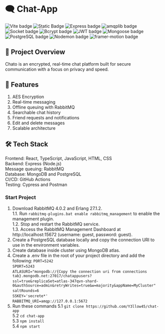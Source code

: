 # 🗨️ Chat-App
![Vite badge](https://img.shields.io/badge/Vite-5.4.10-orange)
![Static Badge](https://img.shields.io/badge/React-18.2.0-blue)
![Express badge](https://img.shields.io/badge/Express-4.19.2-green)
![amqplib badge](https://img.shields.io/badge/amqplib-0.10.4-purple)
![Socket badge](https://img.shields.io/badge/Socket-4.7.5-yellow)
![Bcrypt badge](https://img.shields.io/badge/Bcrypt-5.1.1-blue)
![JWT badge](https://img.shields.io/badge/JWT-9.0.2-purple)
![Mongoose badge](https://img.shields.io/badge/mongoose-7.4.5-lightgreen)
![PostgreSQL badge](https://img.shields.io/badge/PostgreSQL-15.8.0-orange)
![Nodemon badge](https://img.shields.io/badge/Nodemon-3.1.4-blue)
![framer-motion badge](https://img.shields.io/badge/framerMotion-11.5.4-red)

## 🚀 Project Overview

Chato is an encrypted, real-time chat platform built for secure communication with a focus on privacy and speed.

## 📌 Features

1. AES Encryption
2. Real-time messaging
3. Offline queuing with RabbitMQ
4. Searchable chat history
5. Friend requests and notifications
6. Edit and delete messages
7. Scalable architecture
    
## 🛠️ Tech Stack
Frontend:          React, TypeScript, JavaScript, HTML, CSS <br>
Backend:           Express (Node.js) <br>
Message queuing:   RabbitMQ <br>
Database:          MongoDB and PostgreSQL <br>
CI/CD:             GitHub Actions <br>
Testing:           Cypress and Postman <br>

### Start Project
1. Download RabbitMQ 4.0.2 and Erlang 27.1.2. <br>
    1.1. Run `rabbitmq-plugins.bat enable rabbitmq_management` to enable the management plugin. <br>
    1.2. Stop and restart the RabbitMQ service. <br>
    1.3. Access the RabbitMQ Management Dashboard at http://localhost:15672 (username: guest, password: guest).
2. Create a PostgreSQL database locally and copy the connection URI to use in the environment variables.
3. Create database inside cluster using MongoDB atlas.
4. Create a .env file in the root of your project directory and add the following:
    `PORT=5242` <br>
    `SPORT=5243` <br>
    `ATLASURI="mongodb://{Copy the connection uri from connections tab}.mongodb.net:27017/chatappusers?` <br>
    `ssl=true&replicaSet=atlas-347qvn-shard-0&authSource=admin&retryWrites=true&w=majority&appName=MyCluster"` <br>
    `saltRounds=6` <br>
    `SSKEY='secrete*'` <br>
    `RABBITMQ_URI=amqp://127.0.0.1:5672` <br>
5. Run these commands
   5.1 `git clone https://github.com/Y3llow45/chat-app` <br>
   5.2 `cd chat-app` <br>
   5.3 `npm install` <br>
   5.4 `npm start` <br>
